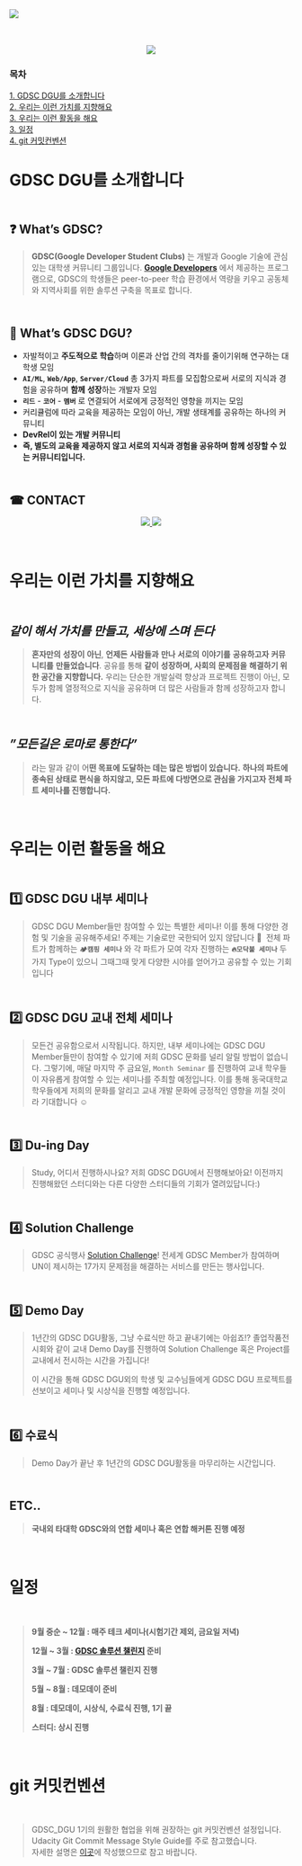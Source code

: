 <img src="https://github.com/nanami-tomoe/Computer_Algorithms_and_Laboratory/assets/123773613/5aba7c37-9292-40b5-8453-c0a1849756a5">
<br>
<br>
<br>
<p align="center"><a href="https://gdsc.community.dev/dongguk-university/"><img src= "https://img.shields.io/badge/GDSC--DGU-f9ab00?style=for-the-badge&logo=GDSC--DGU&logoColor=white"></a></p>

### 목차

[1. GDSC DGU를 소개합니다](#GDSC-DGU를-소개합니다)<br>
[2. 우리는 이런 가치를 지향해요](#우리는-이런-가치를-지향해요)<br>
[3. 우리는 이런 활동을 해요](#우리는-이런-활동을-해요)<br>
[3. 일정](#일정)<br>
[4. git 커밋컨벤션](https://github.com/GDSC-DGU/.github/blob/main/profile/COMMIT.md)

# GDSC DGU를 소개합니다

## <br>❓ **What’s GDSC?**

> **GDSC(Google Developer Student Clubs)** 는 개발과 Google 기술에 관심있는 대학생 커뮤니티 그룹입니다. [**Google Developers**](https://developers.google.com/) 에서 제공하는 프로그램으로, GDSC의 학생들은 peer-to-peer 학습 환경에서 역량을 키우고 공동체와 지역사회를 위한 솔루션 구축을 목표로 합니다.

## <br>🏫 **What’s GDSC DGU?**

- 자발적이고 **주도적으로** **학습**하며 이론과 산업 간의 격차를 줄이기위해 연구하는 대학생 모임
- **`AI/ML`**, **`Web/App`**, **`Server/Cloud`** 총 3가지 파트를 모집함으로써 서로의 지식과 경험을 공유하며 **함께** **성장**하는 개발자 모임
- **`리드`** - **`코어`** - **`멤버`** 로 연결되어 서로에게 긍정적인 영향을 끼지는 모임
- 커리큘럼에 따라 교육을 제공하는 모임이 아닌, 개발 생태계를 공유하는 하나의 커뮤니티
- **DevRel이 있는 개발 커뮤니티**
- **즉, 별도의 교육을 제공하지 않고 서로의 지식과 경험을 공유하며 함께 성장할 수 있는 커뮤니티입니다.**

## <br>☎ **CONTACT**
<p align="center">
  <a href="http://melonicedlatte.com/](https://www.instagram.com/gdsc.dgu/">
    <img src="https://img.shields.io/badge/instagram-E4405F?style=for-the-badge&logo=instagram&logoColor=white">
  </a>
  <a href="mailto:gdsc.dgu@gmail.com">
    <img src="https://img.shields.io/badge/gmail-EA4335?style=for-the-badge&logo=gmail&logoColor=white">
  </a>
</p>

# <br>우리는 이런 가치를 지향해요

## <br>_**같이 해서 가치를 만들고, 세상에 스며 든다**_

> **혼자만의** **성장이** **아닌**,
> **언제든** **사람들과** **만나** **서로의** **이야기를** **공유하고자** **커뮤니티를** **만들었습니다**. 공유를 통해 **같이** **성장하며, 사회의** **문제점을** **해결하기 위한 공간을 지향합니다.**
> 우리는 단순한 개발실력 향상과 프로젝트 진행이 아닌, 모두가 함께 열정적으로 지식을 공유하며 더 많은 사람들과 함께 성장하고자 합니다.<br>

## <br>_”모든길은 로마로 통한다”_

> 라는 말과 같이 어**떤 목표에 도달하는 데는 많은 방법이 있습니다.**
> **하나의 파트에 종속된 상태로 편식을 하지않고, 모든 파트에 다방면으로 관심을 가지고자 전체 파트 세미나를 진행합니다.**

# <br>우리는 이런 활동을 해요
## <br>1️⃣ GDSC DGU 내부 세미나

> GDSC DGU Member들만 참여할 수 있는 특별한 세미나! 이를 통해 다양한 경험 및 기술을 공유해주세요! 주제는 기술로만 국한되어 있지 않답니다 🙂  전체 파트가 함께하는 **`🏕️캠핑 세미나`** 와 각 파트가 모여 각자 진행하는 **`🔥모닥불 세미나`** 두가지 Type이 있으니 그때그때 맞게 다양한 시야를 얻어가고 공유할 수 있는 기회입니다

## <br>2️⃣ GDSC DGU 교내 전체 세미나

> 모든건 공유함으로서 시작됩니다. 하지만, 내부 세미나에는 GDSC DGU Member들만이 참여할 수 있기에 저희 GDSC 문화를 널리 알릴 방법이 없습니다. 그렇기에, 매달 마지막 주 금요일, `Month Seminar` 를 진행하여 교내 학우들이 자유롭게 참여할 수 있는 세미나를 주최할 예정입니다. 이를 통해 동국대학교 학우들에게 저희의 문화를 알리고 교내 개발 문화에 긍정적인 영향을 끼칠 것이라 기대합니다 ☺️

## <br>3️⃣ Du-ing Day

> Study, 어디서 진행하시나요? 저희 GDSC DGU에서 진행해보아요! 이전까지 진행해왔던 스터디와는 다른 다양한 스터디들의 기회가 열려있답니다:)

## <br>4️⃣ Solution Challenge

> GDSC 공식행사 [Solution Challenge](https://developers.google.com/community/gdsc-solution-challenge?hl=ko)! 전세계 GDSC Member가 참여하며 UN이 제시하는 17가지 문제점을 해결하는 서비스를 만든는 행사입니다.

## <br>5️⃣ Demo Day

> 1년간의 GDSC DGU활동, 그냥 수료식만 하고 끝내기에는 아쉽죠!? 졸업작품전시회와 같이 교내 Demo Day를 진행하여 Solution Challenge 혹은 Project를 교내에서 전시하는 시간을 가집니다!
> 
> 이 시간을 통해 GDSC DGU외의 학생 및 교수님들에게 GDSC DGU 프로젝트를 선보이고 세미나 및 시상식을 진행할 예정입니다.

## <br>6️⃣ 수료식

> Demo Day가 끝난 후 1년간의 GDSC DGU활동을 마무리하는 시간입니다.

## <br>ETC..

> **국내외 타대학 GDSC와의 연합 세미나 혹은 연합 해커톤 진행 예정**

# <br>일정
<br>

> **9월 중순 ~ 12월 : 매주 테크 세미나(시험기간 제외, 금요일 저녁)**
> 
> **12월 ~ 3월 : [GDSC 솔루션 챌린지](<https://developers.google.com/community/gdsc-solution-challenge?hl=ko>) 준비**
> 
> **3월 ~ 7월 : GDSC 솔루션 챌린지 진행**
> 
> **5월 ~ 8월 : 데모데이 준비**
> 
> **8월 : 데모데이, 시상식, 수료식 진행, 1기 끝**
> 
> **스터디: 상시 진행**

# <br>git 커밋컨벤션
<br>

> GDSC_DGU 1기의 원활한 협업을 위해 권장하는 git 커밋컨벤션 설정입니다.<br>
> Udacity Git Commit Message Style Guide를 주로 참고했습니다.<br>
> 자세한 설명은 [이곳](https://github.com/GDSC-DGU/.github/blob/main/profile/COMMIT.md)에 작성했으므로 참고 바랍니다.
